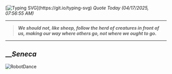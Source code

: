 [![Typing SVG](https://readme-typing-svg.herokuapp.com?font=Press+Start+2P&color=C2F784&size=35&width=900&height=100&lines=Hello+World%2C+I'm+Hung+!)](https://git.io/typing-svg) 
_Quote Today (04/17/2025, 07:56:55 AM)_
___
>**_We should not, like sheep, follow the herd of creatures in front of us, making our way where others go, not where we ought to go._**
___

## __**_Seneca_**

![RobotDance](src/assets/images/robot-dancing-dribble.gif?style=center)
